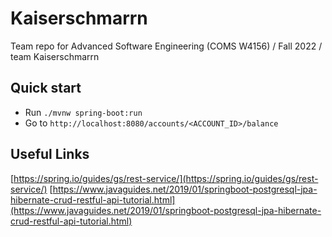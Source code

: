 # Kaiserschmarrn
Team repo for Advanced Software Engineering (COMS W4156) / Fall 2022 / team Kaiserschmarrn

## Quick start
- Run `./mvnw spring-boot:run`
- Go to `http://localhost:8080/accounts/<ACCOUNT_ID>/balance`

## Useful Links
[https://spring.io/guides/gs/rest-service/](https://spring.io/guides/gs/rest-service/)
[https://www.javaguides.net/2019/01/springboot-postgresql-jpa-hibernate-crud-restful-api-tutorial.html](https://www.javaguides.net/2019/01/springboot-postgresql-jpa-hibernate-crud-restful-api-tutorial.html)